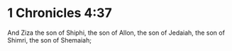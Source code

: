 # 1 Chronicles 4:37

And Ziza the son of Shiphi, the son of Allon, the son of Jedaiah, the son of Shimri, the son of Shemaiah;